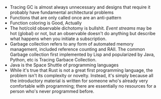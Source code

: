 - Tracing GC is almost always unnecessary and designs that require it probably have fundamental architectural problems
- Functions that are only called once are an anti-pattern
- Function coloring is Good, Actually
- The hot/cold observable dichotomy is bullshit. *Event streams* may be hot (global) or not, but an observable doesn't do anything but describe what happens when you initiate a subscription.
- Garbage collection refers to any form of automated memory management, included reference counting and RAII. The common Garbage collection first implemented by Lisp and popularized by Java, Python, etc is Tracing Garbace Collection.
- Java is the Space Shuttle of programming languages
- While it's true that Rust is not a great first programming language, the problem isn't its complexity or novelty. Instead, it's simply because all the introductory material is written for someone who's already very comfortable with programming; there are essentially no resources for a person who's never programmed before.
